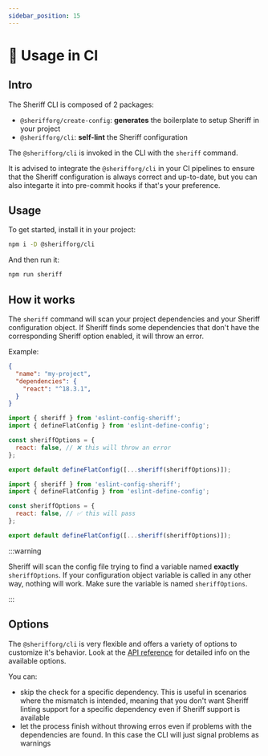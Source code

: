 ```yaml
---
sidebar_position: 15
---
```


# 🤖 Usage in CI

## Intro

The Sheriff CLI is composed of 2 packages:

- `@sherifforg/create-config`: **generates** the boilerplate to setup Sheriff in your project
- `@sherifforg/cli`: **self-lint** the Sheriff configuration

The `@sherifforg/cli` is invoked in the CLI with the `sheriff` command.

It is advised to integrate the `@sherifforg/cli` in your CI pipelines to ensure that the Sheriff configuration is always correct and up-to-date, but you can also integarte it into pre-commit hooks if that's your preference.

## Usage

To get started, install it in your project:

```bash npm2yarn
npm i -D @sherifforg/cli
```

And then run it:

```bash npm2yarn
npm run sheriff
```

## How it works

The `sheriff` command will scan your project dependencies and your Sheriff configuration object. If Sheriff finds some dependencies that don't have the corresponding Sheriff option enabled, it will throw an error.

Example:

```JSON title="package.json"
{
  "name": "my-project",
  "dependencies": {
    "react": "^18.3.1",
  }
}
```

```js title="eslint.config.mjs"
import { sheriff } from 'eslint-config-sheriff';
import { defineFlatConfig } from 'eslint-define-config';

const sheriffOptions = {
  react: false, // ❌ this will throw an error
};

export default defineFlatConfig([...sheriff(sheriffOptions)]);
```

```js title="eslint.config.mjs"
import { sheriff } from 'eslint-config-sheriff';
import { defineFlatConfig } from 'eslint-define-config';

const sheriffOptions = {
  react: false, // ✅ this will pass
};

export default defineFlatConfig([...sheriff(sheriffOptions)]);
```

:::warning

Sheriff will scan the config file trying to find a variable named **exactly** `sheriffOptions`. If your configuration object variable is called in any other way, nothing will work. Make sure the variable is named `sheriffOptions`.

:::

## Options

The `@sherifforg/cli` is very flexible and offers a variety of options to customize it's behavior. Look at the [API reference](./cli-reference#sherifforgcli) for detailed info on the available options.

You can:

- skip the check for a specific dependency. This is useful in scenarios where the mismatch is intended, meaning that you don't want Sheriff linting support for a specific dependency even if Sheriff support is available
- let the process finish without throwing erros even if problems with the dependencies are found. In this case the CLI will just signal problems as warnings

